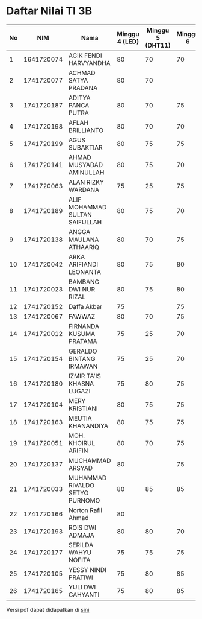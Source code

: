 # Daftar Nilai TI 3B

| No | NIM        | Nama                           | Minggu 4 \(LED\) | Minggu 5 \(DHT11\) | Minggu 6 | Minggu 7 | Minggu 8 | UTS |
|----|------------|--------------------------------|------------------|--------------------|----------|----------|----------|-----|
| 1  | 1641720074 | AGIK FENDI HARVYANDHA          | 80               | 70                 | 70       | 70       | 70       | 90  |
| 2  | 1741720077 | ACHMAD SATYA PRADANA           | 80               | 70                 |          | 75       | 65       | 90  |
| 3  | 1741720187 | ADITYA PANCA PUTRA             | 80               | 70                 | 75       | 70       | 70       | 90  |
| 4  | 1741720198 | AFLAH BRILLIANTO               | 80               | 70                 | 70       | 70       | 70       | 90  |
| 5  | 1741720199 | AGUS SUBAKTIAR                 | 80               | 75                 | 75       | 75       | 75       | 90  |
| 6  | 1741720141 | AHMAD MUSYADAD AMINULLAH       | 80               | 75                 | 70       | 70       | 70       | 80  |
| 7  | 1741720063 | ALAN RIZKY WARDANA             | 75               | 25                 | 75       | 20       | 20       | 85  |
| 8  | 1741720189 | ALIF MOHAMMAD SULTAN SAIFULLAH | 80               | 75                 | 70       | 75       | 70       | 80  |
| 9  | 1741720138 | ANGGA MAULANA ATHAARIQ         | 80               | 70                 | 75       | 70       | 70       | 90  |
| 10 | 1741720042 | ARKA ARIFIANDI LEONANTA        | 80               | 75                 | 80       | 80       | 80       | 90  |
| 11 | 1741720023 | BAMBANG DWI NUR RIZAL          | 80               | 75                 | 80       | 85       | 85       | 80  |
| 12 | 1741720152 | Daffa Akbar                    | 75               |                    | 75       | 20       | 20       | 85  |
| 13 | 1741720067 | FAWWAZ                         | 80               | 70                 | 75       | 70       | 70       | 90  |
| 14 | 1741720012 | FIRNANDA KUSUMA PRATAMA        | 75               | 25                 | 70       | 20       | 20       | 85  |
| 15 | 1741720154 | GERALDO BINTANG IRMAWAN        | 75               | 25                 | 70       | 20       | 20       | 85  |
| 16 | 1741720180 | IZMIR TA'IS KHASNA LUGAZI      | 75               | 80                 | 75       | 75       | 80       | 75  |
| 17 | 1741720104 | MERY KRISTIANI                 | 80               | 75                 | 75       | 85       | 80       | 80  |
| 18 | 1741720163 | MEUTIA KHANANDIYA              | 80               | 75                 | 75       | 75       | 75       | 80  |
| 19 | 1741720051 | MOH\. KHOIRUL ARIFIN           | 80               | 70                 | 75       | 75       | 75       | 80  |
| 20 | 1741720137 | MUCHAMMAD ARSYAD               | 80               |                    | 75       | 75       | 70       | 80  |
| 21 | 1741720033 | MUHAMMAD RIVALDO SETYO PURNOMO | 80               | 85                 | 85       | 85       | 80       | 90  |
| 22 | 1741720166 | Norton Rafli Ahmad             | 80               |                    |          |          |          | 80  |
| 23 | 1741720193 | ROIS DWI ADMAJA                | 80               | 80                 | 70       | 75       | 75       | 90  |
| 24 | 1741720177 | SERILDA WAHYU NOFITA           | 75               | 75                 | 75       | 70       | 80       | 75  |
| 25 | 1741720105 | YESSY NINDI PRATIWI            | 75               | 80                 | 85       | 80       | 80       | 75  |
| 26 | 1741720165 | YULI DWI CAHYANTI              | 75               | 80                 | 85       | 70       | 80       | 75  |

Versi pdf dapat didapatkan di [sini](NILAI-UTS-TI-3B-2020.pdf)
